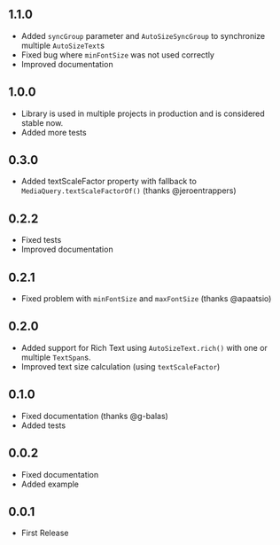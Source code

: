 ## 1.1.0
- Added `syncGroup` parameter and `AutoSizeSyncGroup` to synchronize multiple `AutoSizeText`s
- Fixed bug where `minFontSize` was not used correctly
- Improved documentation

## 1.0.0
- Library is used in multiple projects in production and is considered stable now.
- Added more tests

## 0.3.0
- Added textScaleFactor property with fallback to `MediaQuery.textScaleFactorOf()` (thanks @jeroentrappers)

## 0.2.2
- Fixed tests
- Improved documentation

## 0.2.1
- Fixed problem with `minFontSize` and `maxFontSize` (thanks @apaatsio)

## 0.2.0
- Added support for Rich Text using `AutoSizeText.rich()` with one or multiple `TextSpan`s.
- Improved text size calculation (using `textScaleFactor`)

## 0.1.0
- Fixed documentation (thanks @g-balas)
- Added tests

## 0.0.2
- Fixed documentation
- Added example

## 0.0.1
- First Release
